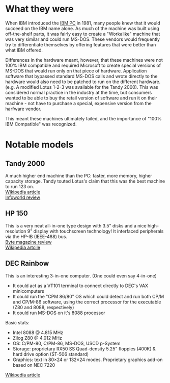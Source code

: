 # What they were
When IBM introduced the [IBM PC](pc-platform.md#the-pc) in 1981, many people knew that it would succeed on the IBM name alone.  As much of the machine was built
using off-the-shelf parts, it was fairly easy to create a "Workalike" machine that was very similar and could run MS-DOS.  These vendors
would frequently try to differentiate themselves by offering features that were better than what IBM offered.

Differences in the hardware meant, however, that these machines were not 100% IBM compatible and required Microsoft to create special
versions of MS-DOS that would run only on that piece of hardware.  Application software that bypassed standard MS-DOS calls and wrote directly
to the hardware would also need to be patched to run on the different hardware.  (e.g. A modified Lotus 1-2-3 was available for the 
Tandy 2000).  This was considered normal practice in the industry at the time, but consumers wanted to be able to buy the retail version 
of software and run it on their machine - not have to purchase a special, expensive version from the harfware vendor.

This meant these machines ultimately failed, and the importance of "100% IBM Compatible" was recognized.


# Notable models

## Tandy 2000
A much higher end machine than the PC: faster, more memory, higher capacity storage.  Tandy touted Lotus's claim that this was the best machine to run 123 on.   
[Wikipedia article](https://en.wikipedia.org/wiki/Tandy_2000)   
[Infoworld review](https://books.google.com/books?id=wi4EAAAAMBAJ&lpg=PA74&pg=PA71#v=onepage&q&f=false)

## HP 150
This is a very neat all-in-one type design with 3.5" disks and a nice high-resolution 9" display with touchscreen technology!  It interfaced peripherals via the HP-IB (IEEE-488) bus.    
[Byte magazine review](https://archive.org/stream/byte-magazine-1984-11/1984_11_BYTE_09-12_New_Chips#page/n259/mode/2up)    
[Wikipedia artcile](https://en.wikipedia.org/wiki/HP-150)    

## DEC Rainbow
This is an interesting 3-in-one computer.  (One could even say 4-in-one)
 - It could act as a VT101 terminal to connect directly to DEC's VAX minicomputers
 - It could run the "CPM 86/80" OS which could detect and run both CP/M and CP/M-86 software, using the correct processor for the executable (Z80 and 8088, respectively)
 - It could run MS-DOS on it's 8088 processor  
 
Basic stats:
 - Intel 8088 @ 4.815 MHz
 - Zilog Z80 @ 4.012 MHz
 - OS: C/PM-80, C/PM-86, MS-DOS, USCD p-System
 - Storage: proprietary RX50 SS Quad-density 5.25" floppies (400K) & hard drive option (ST-506 standard)
 - Graphics: text in 80×24 or 132×24 modes.  Proprietary graphics add-on based on NEC 7220   
 
[Wikipedia article](https://en.wikipedia.org/wiki/Rainbow_100)

